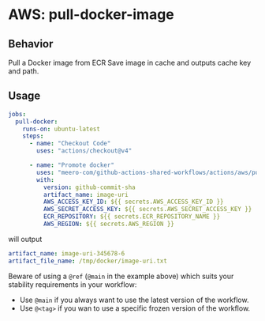 # AWS: pull-docker-image

## Behavior

Pull a Docker image from ECR
Save image in cache and outputs cache key and path.

## Usage

```yaml
jobs:
  pull-docker:
    runs-on: ubuntu-latest
    steps:
      - name: "Checkout Code"
        uses: "actions/checkout@v4"

      - name: "Promote docker"
        uses: "meero-com/github-actions-shared-workflows/actions/aws/pull-docker-image@main"
        with:
          version: github-commit-sha
          artifact_name: image-uri
          AWS_ACCESS_KEY_ID: ${{ secrets.AWS_ACCESS_KEY_ID }}
          AWS_SECRET_ACCESS_KEY: ${{ secrets.AWS_SECRET_ACCESS_KEY }}
          ECR_REPOSITORY: ${{ secrets.ECR_REPOSITORY_NAME }}
          AWS_REGION: ${{ secrets.AWS_REGION }}
```

will output
```yaml
artifact_name: image-uri-345678-6
artifact_file_name: /tmp/docker/image-uri.txt
```

Beware of using a `@ref` (`@main` in the example above) which suits your stability requirements in your workflow:

* Use `@main` if you always want to use the latest version of the workflow.
* Use `@<tag>` if you wan to use a specific frozen version of the workflow.
